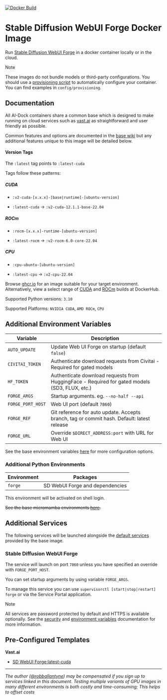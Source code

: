 [![Docker Build](https://github.com/ai-dock/stable-diffusion-webui-forge/actions/workflows/docker-build.yml/badge.svg)](https://github.com/ai-dock/stable-diffusion-webui/actions/workflows/docker-build.yml)

# Stable Diffusion WebUI Forge Docker Image

Run [Stable Diffusion WebUI Forge](https://github.com/lllyasviel/stable-diffusion-webui-forge) in a docker container locally or in the cloud.

>[!NOTE]  
>These images do not bundle models or third-party configurations. You should use a [provisioning script](https://github.com/ai-dock/base-image/wiki/4.0-Running-the-Image#provisioning-script) to automatically configure your container. You can find examples in `config/provisioning`.

## Documentation

All AI-Dock containers share a common base which is designed to make running on cloud services such as [vast.ai](https://link.ai-dock.org/vast.ai) as straightforward and user friendly as possible.

Common features and options are documented in the [base wiki](https://github.com/ai-dock/base-image/wiki) but any additional features unique to this image will be detailed below.


#### Version Tags

The `:latest` tag points to `:latest-cuda`

Tags follow these patterns:

##### _CUDA_
- `:v2-cuda-[x.x.x]-[base|runtime]-[ubuntu-version]`

- `:latest-cuda` &rarr; `:v2-cuda-12.1.1-base-22.04`

##### _ROCm_
- `:rocm-[x.x.x]-runtime-[ubuntu-version]`

- `:latest-rocm` &rarr; `:v2-rocm-6.0-core-22.04`

##### _CPU_
- `:cpu-ubuntu-[ubuntu-version]`

- `:latest-cpu` &rarr; `:v2-cpu-22.04` 

Browse [ghcr.io](https://github.com/ai-dock/stable-diffusion-webui-forge/pkgs/container/stable-diffusion-webui) for an image suitable for your target environment. Alternatively, view a select range of [CUDA](https://hub.docker.com/r/aidockorg/stable-diffusion-webui-forge-cuda) and [ROCm](https://hub.docker.com/r/aidockorg/stable-diffusion-webui-forge-rocm) builds at DockerHub.

Supported Python versions: `3.10`

Supported Platforms: `NVIDIA CUDA`, `AMD ROCm`, `CPU`

## Additional Environment Variables

| Variable                 | Description |
| ------------------------ | ----------- |
| `AUTO_UPDATE`            | Update Web UI Forge on startup (default `false`) |
| `CIVITAI_TOKEN`          | Authenticate download requests from Civitai - Required for gated models |
| `HF_TOKEN`               | Authenticate download requests from HuggingFace - Required for gated models (SD3, FLUX, etc.) |
| `FORGE_ARGS`             | Startup arguments. eg. `--no-half --api` |
| `FORGE_PORT_HOST`        | Web UI port (default `7860`) |
| `FORGE_REF`              | Git reference for auto update. Accepts branch, tag or commit hash. Default: latest release |
| `FORGE_URL`              | Override `$DIRECT_ADDRESS:port` with URL for Web UI |

See the base environment variables [here](https://github.com/ai-dock/base-image/wiki/2.0-Environment-Variables) for more configuration options.

### Additional Python Environments

| Environment    | Packages |
| -------------- | ----------------------------------------- |
| `forge`        | SD WebUI Forge and dependencies |

This environment will be activated on shell login.

~~See the base micromamba environments [here](https://github.com/ai-dock/base-image/wiki/1.0-Included-Software#installed-micromamba-environments).~~


## Additional Services

The following services will be launched alongside the [default services](https://github.com/ai-dock/base-image/wiki/1.0-Included-Software) provided by the base image.

### Stable Diffusion WebUI Forge

The service will launch on port `7860` unless you have specified an override with `FORGE_PORT_HOST`.

You can set startup arguments by using variable `FORGE_ARGS`.

To manage this service you can use `supervisorctl [start|stop|restart] forge` or via the Service Portal application.

>[!NOTE]
>All services are password protected by default and HTTPS is available optionally. See the [security](https://github.com/ai-dock/base-image/wiki#security) and [environment variables](https://github.com/ai-dock/base-image/wiki/2.0-Environment-Variables) documentation for more information.


## Pre-Configured Templates

**Vast.​ai**

- [SD WebUI Forge:latest-cuda](https://link.ai-dock.org/template-vast-sd-webui-forge)

---

_The author ([@robballantyne](https://github.com/robballantyne)) may be compensated if you sign up to services linked in this document. Testing multiple variants of GPU images in many different environments is both costly and time-consuming; This helps to offset costs_